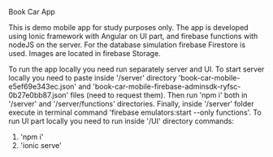 Book Car App

This is demo mobile app for study purposes only.
The app is developed using Ionic framework with Angular on UI part, and firebase functions with nodeJS on the server.
For the database simulation firebase Firestore is used.
Images are located in firebase Storage.

To run the app locally you need run separately server and UI.
To start server locally you need to paste inside '/server' directory 
'book-car-mobile-e5ef69e343ec.json' and 'book-car-mobile-firebase-adminsdk-ryfsc-0b27e0bb87.json' files (need to request them). 
Then run 'npm i' both in '/server' and '/server/functions' directories.
Finally, inside '/server' folder execute in terminal command 'firebase emulators:start --only functions'.
To run UI part locally you need to run inside '/UI' directory commands:
1) 'npm i'
2) 'ionic serve'


